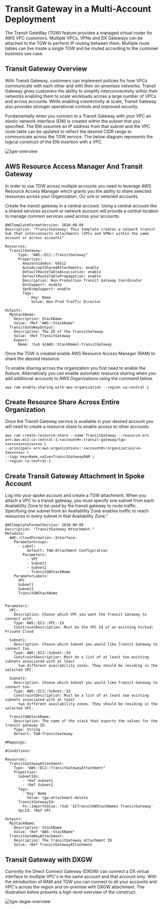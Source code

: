 # Transit Gateway in a Multi-Account Deployment

The Transit GateWay (TGW) feature provides a managed virtual router for AWS VPC customers. Multiple VPCs, VPNs and DX Gateways can be attached to the TGW to perform IP routing between them. Multiple route tables can live inside a single TGW and be routed according to the customer business use case.

Transit Gateway Overview
------------------------

With Transit Gateway, customers can implement policies for how VPCs communicate with each other and with their on-premises networks. Transit Gateway gives customers the ability to simplify interconnectivity within their networks enabling them to scale workloads across a large number of VPCs and across accounts. While enabling connectivity at scale, Transit Gateway also provides stronger operational controls and improved security.

Fundamentally when you connect to a Transit Gateway with your VPC an elastic network interface (ENI) is created within the subnet that you specified. The ENI assumes an IP address from that subnet and the VPC route table can be updated to reflect the desired CIDR range to communicate across the TGW service. The below diagram represents the logical construct of the ENI insertion with a VPC.

![tgw-overview](./transit-gw.png)

AWS Resource Access Manager And Transit Gateway
-----------------------------------------------
In order to use TGW across multiple accounts you need to leverage AWS Resource Access Manager which grants you the ability to share selected resources across your Organization, OU unit or selected accounts.

Create the transit gateway in a central account. Using a central account like a shared services account or network account will provide a central location to manage common services used across your accounts.

```
AWSTemplateFormatVersion: 2010-09-09
Description: "TransitGateway: This template creates a network transit hub that interconnects attachments (VPCs and VPNs) within the same account or across accounts"
 
Resources:
  TransitGateway:
      Type: "AWS::EC2::TransitGateway"
      Properties:
        AmazonSideAsn: 64512
        AutoAcceptSharedAttachments: enable
        DefaultRouteTableAssociation: enable
        DefaultRouteTablePropagation: enable
        Description: Non-Production Transit Gateway Coordinator
        DnsSupport: enable
        VpnEcmpSupport: enable
        Tags:
          - Key: Name
            Value: Non-Prod Traffic Director
 
Outputs:
  MyStackName:
    Description: StackName
    Value: !Ref "AWS::StackName"
  TransitGateWayOutput:
    Description: The ID of the TransitGateway
    Value: !Ref TransitGateway
    Export:
      Name: !Sub ${AWS::StackName}-TransitGateway

```
Once the TGW is created enable AWS Resource Access Manager (RAM) to share the desired resource.

To enable sharing across the organization you first need to enable the feature. Alternatively you can enable automatic resource sharing when you add additional accounts to AWS Organizations using the command below.

```
aws ram enable-sharing-with-aws-organization --region ca-central-1
```

Create Resource Share Across Entire Organization
-------------------------------------------------
Once the Transit Gateway service is available in your desired account you will need to create a resource share to enable access to other accounts.

```
aws ram create-resource-share --name TransitGateway --resource-arn arn:aws:ec2:ca-central-1:<account#>:transit-gateway/tgw-xxxxxxxxxxxxxxxxx \
--principals arn:aws:organizations::<account#>:organization/<o-3axxxxxx> \
--tags key=Name,value=TransitGatewayRAM \
--region ca-central-1
```

Create Transit Gateway Attachment In Spoke Account
--------------------------------------------------
Log into your spoke account and create a TGW attachment. When you attach a VPC to a transit gateway, you must specify one subnet from each Availability Zone to be used by the transit gateway to route traffic. Specifying one subnet from an Availability Zone enables traffic to reach resources in every subnet in that Availability Zone."

```
AWSTemplateFormatVersion: 2010-09-09
Description: "TransitGateway Attachment."
Metadata:
  AWS::CloudFormation::Interface:
    ParameterGroups:
      - Label:
          default: TGW-Attachment Configuration
        Parameters:
          - VPC
          - Subnet1
          - Subnet2
          - TransitGWStackName
    ParameterLabels:
      VPC
      Subnet1
      Subnet2
      TransitGWStackName


Parameters:
  VPC:
    Description: Choose which VPC you want the Transit Gateway to connect with.
    Type: AWS::EC2::VPC::Id
    ConstraintDescription: Must be the VPC Id of an existing Virtual Private Cloud
  
  Subnet1:
    Description: Choose which Subnet you would like Transit Gateway to connect too.
    Type: AWS::EC2::Subnet::Id
    ConstraintDescription: Must be a list of at least two existing subnets associated with at least
      two different availability zones. They should be residing in the selected VPC.

  Subnet2:
    Description: Choose which Subnet you would like Transit Gateway to connect too.
    Type: AWS::EC2::Subnet::Id
    ConstraintDescription: Must be a list of at least two existing subnets associated with at least
      two different availability zones. They should be residing in the selected VPC.
  
  TransitGWStackName:
    Description: The name of the stack that exports the values for the transit gateway ID.
    Type: String
    Default: TGW-TransitGateway

#Mappings: 

#Conditions: 

Resources: 
  TransitGatewayAttachment:
    Type: "AWS::EC2::TransitGatewayAttachment"
    Properties:
      SubnetIds: 
        - !Ref Subnet1
        - !Ref Subnet2
      Tags: 
        - Key: Name
          Value: tgw-attachment-delete
      TransitGatewayId: 
        Fn::ImportValue: !Sub '${TransitGWStackName}-TransitGateway'
      VpcId: !Ref VPC

Outputs:
  MyStackName:
    Description: StackName
    Value: !Ref "AWS::StackName"
  TransitGateWayAttachment:
    Description: The TransitGateway attachment ID
    Value: !Ref TransitGatewayAttachment
```
Transit Gateway with DXGW
--------------------------
Currently the Direct Connect Gateway (DXGW) can connect a DX virtual interface to multiple VPC's in the same account and that account only. With the introduction of RAM and TGW you can connect to all your accounts and VPC's across the region and on-premise with DXGW attachment. The illustration below presents a high-level overview of the construct.


![tgw-dxgw-overview](./TransitGW-DXGW.png)

